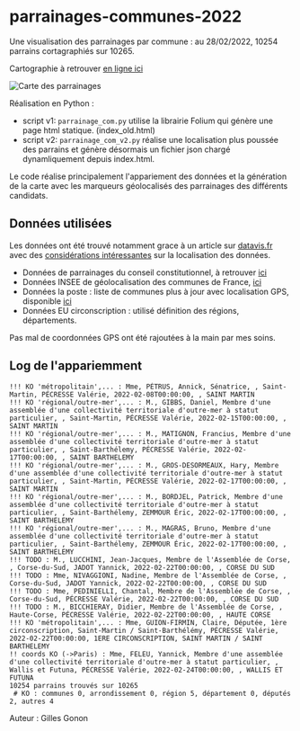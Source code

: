 # parrainages-communes-2022
Une visualisation des parrainages par commune : au 28/02/2022, 10254 parrains cortagraphiés sur 10265.

Cartographie à retrouver [en ligne ici](https://giloop.github.io/parrainages-communes-2022/)

![Carte des parrainages](https://giloop.github.io/parrainages-communes-2022/parrainages-2022.jpg)

Réalisation en Python : 

- script v1: `parrainage_com.py`  utilise la librairie Folium qui génère une page html statique. (index_old.html) 
- script v2: `parrainage_com_v2.py` réalise une localisation plus poussée des parrains et génère désormais un fichier json chargé dynamliquement depuis index.html.

Le code réalise principalement l'appariement des données et la génération de la carte avec les marqueurs géolocalisés des parrainages des différents candidats.

## Données utilisées

Les données ont été trouvé notamment grace à un article sur [datavis.fr](https://www.datavis.fr/) avec des [considérations intéressantes](https://www.datavis.fr/index.php?page=validate-your-data) sur la localisation des données.

- Données de parrainages du conseil constitutionnel, à retrouver [ici](https://presidentielle2022.conseil-constitutionnel.fr/les-parrainages/tous-les-parrainages-valides.html)
- Données INSEE de géolocalisation des communes de France, [ici](https://www.data.gouv.fr/fr/datasets/codes-insee-communes-g-olocalis-es/)
- Données la poste : liste de communes plus à jour avec localisation GPS, disponible [ici](https://datanova.legroupe.laposte.fr/explore/dataset/laposte_hexasmal/export/?disjunctive.code_commune_insee&disjunctive.nom_de_la_commune&disjunctive.code_postal&disjunctive.libell_d_acheminement&disjunctive.ligne_5)
- Données EU circonscription : utilisé définition des régions, départements.

Pas mal de coordonnées GPS ont été rajoutées à la main par mes soins. 

## Log de l'appariemment

```
!!! KO 'métropolitain',... : Mme, PÉTRUS, Annick, Sénatrice, , Saint-Martin, PÉCRESSE Valérie, 2022-02-08T00:00:00, , SAINT MARTIN
!!! KO 'régional/outre-mer',... : M., GIBBS, Daniel, Membre d'une assemblée d'une collectivité territoriale d'outre-mer à statut particulier, , Saint-Martin, PÉCRESSE Valérie, 2022-02-15T00:00:00, , SAINT MARTIN
!!! KO 'régional/outre-mer',... : M., MATIGNON, Francius, Membre d'une assemblée d'une collectivité territoriale d'outre-mer à statut particulier, , Saint-Barthélemy, PÉCRESSE Valérie, 2022-02-17T00:00:00, , SAINT BARTHELEMY
!!! KO 'régional/outre-mer',... : M., GROS-DESORMEAUX, Hary, Membre d'une assemblée d'une collectivité territoriale d'outre-mer à statut particulier, , Saint-Martin, PÉCRESSE Valérie, 2022-02-17T00:00:00, , SAINT MARTIN
!!! KO 'régional/outre-mer',... : M., BORDJEL, Patrick, Membre d'une assemblée d'une collectivité territoriale d'outre-mer à statut particulier, , Saint-Barthélemy, ZEMMOUR Éric, 2022-02-17T00:00:00, , SAINT BARTHELEMY
!!! KO 'régional/outre-mer',... : M., MAGRAS, Bruno, Membre d'une assemblée d'une collectivité territoriale d'outre-mer à statut particulier, , Saint-Barthélemy, ZEMMOUR Éric, 2022-02-17T00:00:00, , SAINT BARTHELEMY
!!! TODO : M., LUCCHINI, Jean-Jacques, Membre de l'Assemblée de Corse, , Corse-du-Sud, JADOT Yannick, 2022-02-22T00:00:00, , CORSE DU SUD
!!! TODO : Mme, NIVAGGIONI, Nadine, Membre de l'Assemblée de Corse, , Corse-du-Sud, JADOT Yannick, 2022-02-22T00:00:00, , CORSE DU SUD
!!! TODO : Mme, PEDINIELLI, Chantal, Membre de l'Assemblée de Corse, , Corse-du-Sud, PÉCRESSE Valérie, 2022-02-22T00:00:00, , CORSE DU SUD
!!! TODO : M., BICCHIERAY, Didier, Membre de l'Assemblée de Corse, , Haute-Corse, PÉCRESSE Valérie, 2022-02-22T00:00:00, , HAUTE CORSE
!!! KO 'métropolitain',... : Mme, GUION-FIRMIN, Claire, Députée, 1ère circonscription, Saint-Martin / Saint-Barthélémy, PÉCRESSE Valérie, 2022-02-22T00:00:00, 1ERE CIRCONSCRIPTION, SAINT MARTIN / SAINT BARTHELEMY
!! coords KO (->Paris) : Mme, FELEU, Yannick, Membre d'une assemblée d'une collectivité territoriale d'outre-mer à statut particulier, , Wallis et Futuna, PÉCRESSE Valérie, 2022-02-24T00:00:00, , WALLIS ET FUTUNA
10254 parrains trouvés sur 10265
 # KO : communes 0, arrondissement 0, région 5, département 0, députés 2, autres 4
```

Auteur : Gilles Gonon
